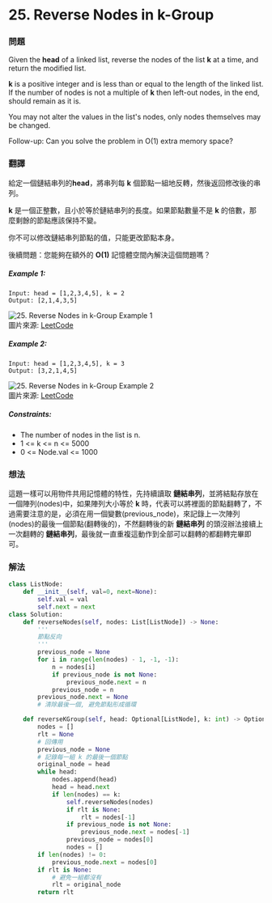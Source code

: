 # 25. Reverse Nodes in k-Group
### 問題
Given the **head** of a linked list, reverse the nodes of the list **k** at a time, and return the modified list.

**k** is a positive integer and is less than or equal to the length of the linked list. If the number of nodes is not a multiple of **k** then left-out nodes, in the end, should remain as it is.

You may not alter the values in the list's nodes, only nodes themselves may be changed.

Follow-up: Can you solve the problem in O(1) extra memory space?

 ### 翻譯
給定一個鏈結串列的**head**，將串列每 **k** 個節點一組地反轉，然後返回修改後的串列。

**k** 是一個正整數，且小於等於鏈結串列的長度。如果節點數量不是 **k** 的倍數，那麼剩餘的節點應該保持不變。

你不可以修改鏈結串列節點的值，只能更改節點本身。

後續問題：您能夠在額外的 **O(1)** 記憶體空間內解決這個問題嗎？
##### Example 1:
    Input: head = [1,2,3,4,5], k = 2
    Output: [2,1,4,3,5]
![25. Reverse Nodes in k-Group Example 1](https://assets.leetcode.com/uploads/2020/10/03/reverse_ex1.jpg "25. Reverse Nodes in k-Group Example 1")  
圖片來源: [LeetCode](https://leetcode.com/problems/reverse-nodes-in-k-group/)  
##### Example 2:
    Input: head = [1,2,3,4,5], k = 3
    Output: [3,2,1,4,5]
![25. Reverse Nodes in k-Group Example 2](https://assets.leetcode.com/uploads/2020/10/03/reverse_ex2.jpg "25. Reverse Nodes in k-Group Example 2")  
圖片來源: [LeetCode](https://leetcode.com/problems/reverse-nodes-in-k-group/)  

##### Constraints:
- The number of nodes in the list is n.
- 1 <= k <= n <= 5000
- 0 <= Node.val <= 1000

### 想法 
這題一樣可以用物件共用記憶體的特性，先持續讀取 **鏈結串列**，並將結點存放在一個陣列(nodes)中，如果陣列大小等於 **k** 時，代表可以將裡面的節點翻轉了，不過需要注意的是，必須在用一個變數(previous_node)，來記錄上一次陣列(nodes)的最後一個節點(翻轉後的)，不然翻轉後的新 **鏈結串列** 的頭沒辦法接續上一次翻轉的 **鏈結串列**，最後就一直重複這動作到全部可以翻轉的都翻轉完畢即可。
### 解法 
```python
class ListNode:
    def __init__(self, val=0, next=None):
        self.val = val
        self.next = next
class Solution:
    def reverseNodes(self, nodes: List[ListNode]) -> None:
        '''
        節點反向
        '''
        previous_node = None
        for i in range(len(nodes) - 1, -1, -1):
            n = nodes[i]
            if previous_node is not None:
                previous_node.next = n
            previous_node = n
        previous_node.next = None
        # 清除最後一個, 避免節點形成循環

    def reverseKGroup(self, head: Optional[ListNode], k: int) -> Optional[ListNode]:
        nodes = []
        rlt = None
        # 回傳用
        previous_node = None
        # 記錄每一組 k 的最後一個節點
        original_node = head
        while head:
            nodes.append(head)
            head = head.next
            if len(nodes) == k:
                self.reverseNodes(nodes)
                if rlt is None:
                    rlt = nodes[-1]
                if previous_node is not None:
                    previous_node.next = nodes[-1]
                previous_node = nodes[0]
                nodes = []
        if len(nodes) != 0:
            previous_node.next = nodes[0]
        if rlt is None:
            # 避免一組都沒有
            rlt = original_node
        return rlt
```